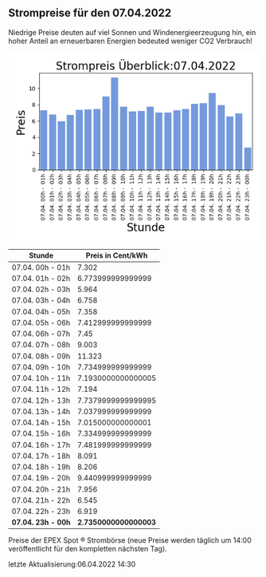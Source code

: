 
## Strompreise für den 07.04.2022

Niedrige Preise deuten auf viel Sonnen und Windenergieerzeugung hin, ein hoher Anteil an erneuerbaren Energien bedeuted weniger CO2 Verbrauch!

![Strompreis übersicht](imgs/strompreis_uebersicht.png)

| Stunde | Preis in Cent/kWh |
|---|---|
| 07.04. 00h -  01h | 7.302 | 
| 07.04. 01h -  02h | 6.773999999999999 | 
| 07.04. 02h -  03h | 5.964 | 
| 07.04. 03h -  04h | 6.758 | 
| 07.04. 04h -  05h | 7.358 | 
| 07.04. 05h -  06h | 7.412999999999999 | 
| 07.04. 06h -  07h | 7.45 | 
| 07.04. 07h -  08h | 9.003 | 
| 07.04. 08h -  09h | 11.323 | 
| 07.04. 09h -  10h | 7.734999999999999 | 
| 07.04. 10h -  11h | 7.1930000000000005 | 
| 07.04. 11h -  12h | 7.194 | 
| 07.04. 12h -  13h | 7.7379999999999995 | 
| 07.04. 13h -  14h | 7.037999999999999 | 
| 07.04. 14h -  15h | 7.015000000000001 | 
| 07.04. 15h -  16h | 7.334999999999999 | 
| 07.04. 16h -  17h | 7.481999999999999 | 
| 07.04. 17h -  18h | 8.091 | 
| 07.04. 18h -  19h | 8.206 | 
| 07.04. 19h -  20h | 9.440999999999999 | 
| 07.04. 20h -  21h | 7.956 | 
| 07.04. 21h -  22h | 6.545 | 
| 07.04. 22h -  23h | 6.919 | 
| **07.04. 23h -  00h** | **2.7350000000000003** | 

Preise der EPEX Spot ® Strombörse (neue Preise werden täglich um 14:00 veröffentlicht für den kompletten nächsten Tag).

letzte Aktualisierung:06.04.2022 14:30